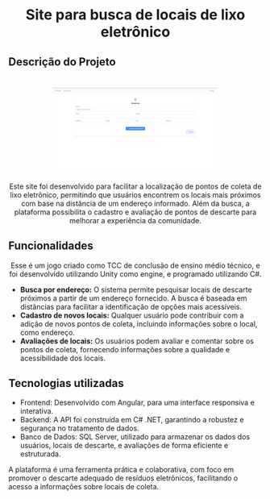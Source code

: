 <h1 align="center">Site para busca de locais de lixo eletrônico</h1>

## Descrição do Projeto

<h1 align="center">
  <img alt="Application screen" title="Application screen" src="/images/companyRegister.png" width= "65%" height= "65%"/>
</h1>

<p align="center">Este site foi desenvolvido para facilitar a localização de pontos de coleta de lixo eletrônico, permitindo que usuários encontrem os locais mais próximos com base na distância de um endereço informado. Além da busca, a plataforma possibilita o cadastro e avaliação de pontos de descarte para melhorar a experiência da comunidade.</p>

## Funcionalidades

<p align="center">Esse é um jogo criado como TCC de conclusão de ensino médio técnico, e foi desenvolvido utilizando Unity como engine, e programado utilizando C#.</p>

- **Busca por endereço:** O sistema permite pesquisar locais de descarte próximos a partir de um endereço fornecido. A busca é baseada em distâncias para facilitar a identificação de opções mais acessíveis.
- **Cadastro de novos locais:** Qualquer usuário pode contribuir com a adição de novos pontos de coleta, incluindo informações sobre o local, como endereço.
- **Avaliações de locais:** Os usuários podem avaliar e comentar sobre os pontos de coleta, fornecendo informações sobre a qualidade e acessibilidade dos locais.

## Tecnologias utilizadas

- Frontend: Desenvolvido com Angular, para uma interface responsiva e interativa.
- Backend: A API foi construída em C# .NET, garantindo a robustez e segurança no tratamento de dados.
- Banco de Dados: SQL Server, utilizado para armazenar os dados dos usuários, locais de descarte, e avaliações de forma eficiente e estruturada.

A plataforma é uma ferramenta prática e colaborativa, com foco em promover o descarte adequado de resíduos eletrônicos, facilitando o acesso a informações sobre locais de coleta.
